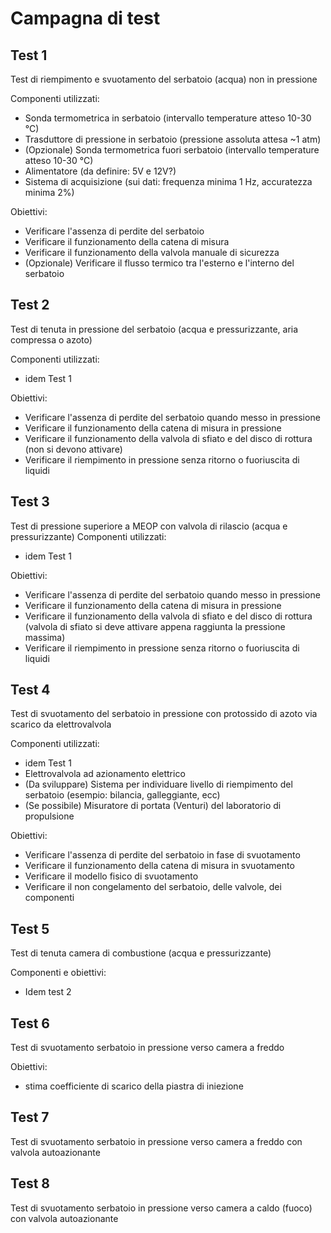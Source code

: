 # Campagna di test

## Test 1
Test di riempimento e svuotamento del serbatoio (acqua) non in pressione

Componenti utilizzati:
- Sonda termometrica in serbatoio (intervallo temperature atteso 10-30 °C)
- Trasduttore di pressione in serbatoio (pressione assoluta attesa ~1 atm)
- (Opzionale) Sonda termometrica fuori serbatoio (intervallo temperature atteso 10-30 °C)
- Alimentatore (da definire: 5V e 12V?)
- Sistema di acquisizione (sui dati: frequenza minima 1 Hz, accuratezza minima 2%)

Obiettivi:
- Verificare l'assenza di perdite del serbatoio
- Verificare il funzionamento della catena di misura
- Verificare il funzionamento della valvola manuale di sicurezza
- (Opzionale) Verificare il flusso termico tra l'esterno e l'interno del serbatoio

## Test 2
Test di tenuta in pressione del serbatoio (acqua e pressurizzante, aria compressa o azoto)

Componenti utilizzati:
- idem Test 1

Obiettivi:
- Verificare l'assenza di perdite del serbatoio quando messo in pressione
- Verificare il funzionamento della catena di misura in pressione
- Verificare il funzionamento della valvola di sfiato e del disco di rottura (non si devono attivare)
- Verificare il riempimento in pressione senza ritorno o fuoriuscita di liquidi

## Test 3
Test di pressione superiore a MEOP con valvola di rilascio (acqua e pressurizzante)
Componenti utilizzati:
- idem Test 1

Obiettivi:
- Verificare l'assenza di perdite del serbatoio quando messo in pressione
- Verificare il funzionamento della catena di misura in pressione
- Verificare il funzionamento della valvola di sfiato e del disco di rottura (valvola di sfiato si deve attivare appena raggiunta la pressione massima)
- Verificare il riempimento in pressione senza ritorno o fuoriuscita di liquidi

## Test 4
Test di svuotamento del serbatoio in pressione con protossido di azoto via scarico da elettrovalvola

Componenti utilizzati:
- idem Test 1
- Elettrovalvola ad azionamento elettrico
- (Da sviluppare) Sistema per individuare livello di riempimento del serbatoio (esempio: bilancia, galleggiante, ecc)
- (Se possibile) Misuratore di portata (Venturi) del laboratorio di propulsione

Obiettivi:
- Verificare l'assenza di perdite del serbatoio in fase di svuotamento
- Verificare il funzionamento della catena di misura in svuotamento
- Verificare il modello fisico di svuotamento
- Verificare il non congelamento del serbatoio, delle valvole, dei componenti

## Test 5
Test di tenuta camera di combustione (acqua e pressurizzante)

Componenti e obiettivi:
- Idem test 2

## Test 6
Test di svuotamento serbatoio in pressione verso camera a freddo 

Obiettivi:
- stima coefficiente di scarico della piastra di iniezione

## Test 7
Test di svuotamento serbatoio in pressione verso camera a freddo con valvola autoazionante

## Test 8
Test di svuotamento serbatoio in pressione verso camera a caldo (fuoco) con valvola
autoazionante